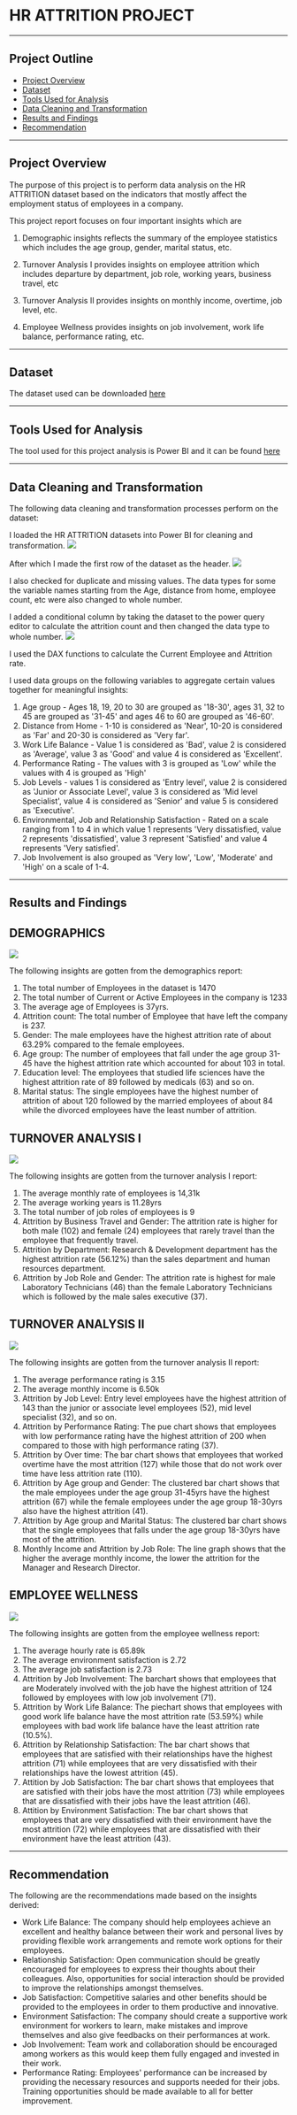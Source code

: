 # HR ATTRITION PROJECT

---
## **Project Outline**
- [Project Overview](#Project-Overview)
- [Dataset](#Dataset)
- [Tools Used for Analysis](#Tools-Used-for-Analysis)
- [Data Cleaning and Transformation](#Data-Cleaning-and-Transformation)
- [Results and Findings](#Results-and-Findings)
- [Recommendation](#Recommendation)
---

## Project Overview
The purpose of this project is to perform data analysis on the HR ATTRITION dataset based on the indicators that mostly affect the employment status of employees in a company.

This project report focuses on four important insights which are
1. Demographic insights reflects the summary of the employee statistics which includes the age group, 
gender, marital status, etc.

2. Turnover Analysis I provides insights on employee attrition which includes departure by department, job role, working years, business travel, etc

3. Turnover Analysis II provides insights on monthly income, overtime, job level, etc.

4. Employee Wellness provides insights on job involvement, work life balance, performance rating, etc.


---
## Dataset
The dataset used can be downloaded 
[here](https://drive.google.com/file/d/1sBnniRB8LApHtMCEED0_rf3mLA0Abrtf/view?usp=drivesdk)

---

## Tools Used for Analysis 
The tool used for this project analysis is Power BI and it can be found [here](https://powerbi.microsoft.com/en-us/downloads/)

---

## Data Cleaning and Transformation
The following data cleaning and transformation processes perform on the dataset:

I loaded the HR ATTRITION datasets into Power BI for cleaning and transformation.
![](1.jpg)

After which I made the first row of the dataset as the header.
![](2.jpg)

I also checked for duplicate and missing values. 
The data types for some the variable names starting from the Age, distance from home, employee count, etc were also changed to whole number.

I added a conditional column by taking the dataset to the power query editor to calculate the attrition count and then changed the data type to whole number.
![](3.jpg)

I used the DAX functions to calculate the Current Employee and Attrition rate.

I used data groups on the following variables to aggregate certain values together for meaningful insights:
1. Age group - Ages 18, 19, 20 to 30 are grouped as '18-30', ages 31, 32 to 45 are grouped as '31-45' and ages 46 to 60 are grouped as '46-60'.
2. Distance from Home - 1-10 is considered as 'Near', 10-20 is considered as 'Far' and 20-30 is considered as 'Very far'.
3. Work Life Balance - Value 1 is considered as 'Bad', value 2 is considered as 'Average', value 3 as 
'Good' and value 4 is considered as 'Excellent'.
4. Performance Rating - The values with 3 is grouped as 'Low' while the values with 4 is grouped as 'High'
5. Job Levels - values 1 is considered as 'Entry level', value 2 is considered as 'Junior or Associate Level', value 3 is considered as 'Mid level Specialist', value 4 is considered as 'Senior' and value 5 is considered as 'Executive'.
6. Environmental, Job and Relationship Satisfaction -  Rated on a scale ranging from 1 to 4 in which value 1 represents 'Very dissatisfied, value 2 represents 'dissatisfied', value 3 represent 'Satisfied' and value 4 represents 'Very satisfied'.
7. Job Involvement is also grouped as 'Very low', 'Low', 'Moderate' and 'High' on a scale of 1-4.

---

## Results and Findings

## DEMOGRAPHICS

![](IMG-20240326-WA0017.jpg)

The following insights are gotten from the demographics report:
1. The total number of Employees in the dataset is 1470
2. The total number of Current or Active Employees in the company is 1233
3. The average age of Employees is 37yrs.
4. Attrition count: The total number of Employee that have left the company is 237.
5. Gender: The male employees have the highest attrition rate of about 63.29% compared to the female employees.
6. Age group: The number of employees that fall under the age group 31-45 have the highest attrition rate which accounted for about 103 in total.
7. Education level: The employees that studied life sciences have the highest attrition rate of 89  followed by medicals (63) and so on.
8. Marital status: The single employees have the highest number of attrition of about 120 followed by the married employees of about 84 while the divorced employees have the least number of attrition.

## TURNOVER ANALYSIS I

![](IMG-20240326-WA0020.jpg)

The following insights are gotten from the turnover analysis I report:
1. The average monthly rate of employees is 14,31k
2. The average working years is 11.28yrs
3. The total number of job roles of employees is 9
4. Attrition by Business Travel and Gender: The attrition rate is higher for both male (102) and female (24) employees that rarely travel than the employee that frequently travel.
5. Attrition by Department: Research & Development department has the highest attrition rate (56.12%) than the sales department and human resources department.
6. Attrition by Job Role and Gender: The attrition rate is highest for male Laboratory Technicians (46) than the female Laboratory Technicians which is followed by the male sales executive (37).

## TURNOVER ANALYSIS II

![](IMG-20240326-WA0019.jpg)

The following insights are gotten from the turnover analysis II report:
1. The average performance rating is 3.15
2. The average monthly income is 6.50k
3. Attrition by Job Level: Entry level employees have the highest attrition of 143 than the junior or associate level employees (52), mid level specialist (32), and so on.
4. Attrition by Performance Rating: The pue chart shows that employees with low performance rating have the highest attrition of 200 when compared to those with high performance rating (37).
5. Attrition by Over time: The bar chart shows that employees that worked overtime have the most attrition 
(127) while those that do not work over time have less attrition rate (110).
6. Attrition by Age group and Gender: The clustered bar chart shows that the male employees under the age group 31-45yrs have the highest attrition (67) while the female employees under the age group 18-30yrs also have the highest attrition (41).
7. Attrition by Age group and Marital Status: The clustered bar chart shows that the single employees that falls under the age group 18-30yrs have most of the attrition.
8. Monthly Income and Attrition by Job Role: The line graph shows that the higher the average monthly income, the lower the attrition for the Manager and Research Director.

## EMPLOYEE WELLNESS

![](IMG-20240326-WA0018.jpg)

The following insights are gotten from the employee wellness report:
1. The average hourly rate is 65.89k
2. The average environment satisfaction is 2.72
3. The average job satisfaction is 2.73
4. Attrition by Job Involvement: The barchart shows that employees that are Moderately involved with the job have the highest attrition of 124 followed by employees with low job involvement (71).
5. Attrition by Work Life Balance: The piechart shows that employees with good work life balance have the most attrition rate (53.59%) while employees with bad work life balance have the least attrition rate (10.5%).
6. Attrition by Relationship Satisfaction: The bar chart shows that employees that are satisfied with their relationships have the highest attrition (71) while  employees that are very dissatisfied with their relationships have the lowest attrition (45).
7. Attition by Job Satisfaction: The bar chart shows that employees that are satisfied with their jobs have the most attrition (73) while employees that are dissatisfied with their jobs have the least attrition (46).
8. Attition by Environment Satisfaction: The bar chart shows that employees that are very dissatisfied with their environment have the most attrition (72) while employees that are dissatisfied with their environment have the least attrition (43).
---

## Recommendation

The following are the recommendations made based on the insights derived:

- Work Life Balance: The company should help employees achieve an excellent and healthy balance between their work and personal lives by providing flexible work arrangements and remote work options for their employees.
- Relationship Satisfaction: Open communication should be greatly encouraged for employees to express their thoughts about their colleagues. Also, opportunities for social interaction should be provided to improve the relationships amongst themselves.
- Job Satisfaction: Competitive salaries and other benefits should be provided to the employees in order to them productive and innovative.
- Environment Satisfaction: The company should create a supportive work environment for workers to learn, make mistakes and improve themselves and also give feedbacks on their performances at work.
- Job Involvement: Team work and collaboration should be encouraged among workers as this would keep them fully engaged and invested in their work.
- Performance Rating: Employees' performance can be increased by providing the necessary resources and supports needed for their jobs. Training opportunities should be made available to all for better improvement.
